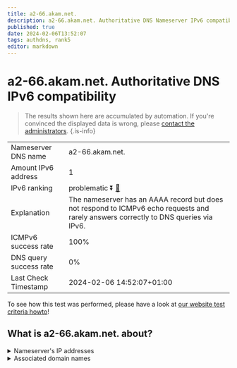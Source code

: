 ```yaml
---
title: a2-66.akam.net.
description: a2-66.akam.net. Authoritative DNS Nameserver IPv6 compatibility
published: true
date: 2024-02-06T13:52:07
tags: authdns, rank5
editor: markdown
---
```


# a2-66.akam.net. Authoritative DNS IPv6 compatibility

> The results shown here are accumulated by automation. If you're convinced the displayed data is wrong, please [contact the administrators](/howto/chat). 
{.is-info}




|   |   |
| - | - |
| Nameserver DNS name | a2-66.akam.net.
| Amount IPv6 address | 1
| IPv6 ranking | problematic :arrow_double_down: [🔗](/howto/ranking) |
| Explanation | The nameserver has an AAAA record but does not respond to ICMPv6 echo requests and rarely answers correctly to DNS queries via IPv6. |
| ICMPv6 success rate | 100%|
| DNS query success rate | 0% |
| Last Check Timestamp | 2024-02-06 14:52:07+01:00 |

To see how this test was performed, please have a look at [our website test criteria howto](/howto/testcriteria/authdns)!


## What is a2-66.akam.net. about?




<details>
<summary>Nameserver's IP addresses</summary>

2600:1480:7000::42

</details>



<details>
<summary>Associated domain names</summary>

www.novartis.com

</details>
